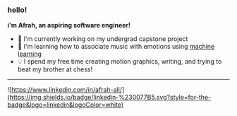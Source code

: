 ### hello!

**i'm Afrah, an aspiring software engineer!**

- :round_pushpin: I'm currently working on my undergrad capstone project
- 🌱 I'm learning how to associate music with emotions using [machine learning](https://github.com/afrah-ali/inTune)
- :bulb: I spend my free time creating motion graphics, writing, and trying to beat my brother at chess!
---

![https://www.linkedin.com/in/afrah-ali/](https://img.shields.io/badge/linkedin-%230077B5.svg?style=for-the-badge&logo=linkedin&logoColor=white)
